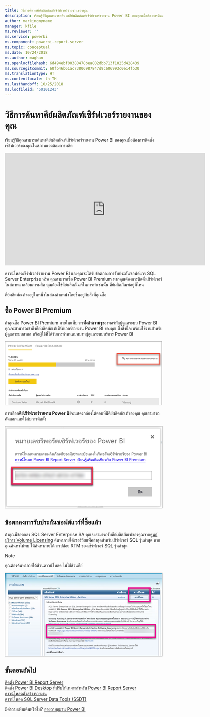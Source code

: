 ```yaml
---
title: วิธีการค้นหาคีย์ผลิตภัณฑ์เซิร์ฟเวอร์รายงานของคุณ
description: เรียนรู้วิธีคุณสามารถค้นหาคีย์ผลิตภัณฑ์เซิร์ฟเวอร์รายงาน Power BI ของคุณเมื่อต้องการติดตั้งเซิร์ฟเวอร์ของคุณในสภาพแวดล้อมการผลิต
author: markingmyname
manager: kfile
ms.reviewer: ''
ms.service: powerbi
ms.component: powerbi-report-server
ms.topic: conceptual
ms.date: 10/24/2018
ms.author: maghan
ms.openlocfilehash: 6d494ebf00388478bea802dbb713f1025d428439
ms.sourcegitcommit: 60fb46b61ac73806987847d9c606993c0e14fb30
ms.translationtype: HT
ms.contentlocale: th-TH
ms.lasthandoff: 10/25/2018
ms.locfileid: "50101243"
---
```

# <a name="how-to-find-your-report-server-product-key"></a>วิธีการค้นหาคีย์ผลิตภัณฑ์เซิร์ฟเวอร์รายงานของคุณ
เรียนรู้วิธีคุณสามารถค้นหาคีย์ผลิตภัณฑ์เซิร์ฟเวอร์รายงาน Power BI ของคุณเมื่อต้องการติดตั้งเซิร์ฟเวอร์ของคุณในสภาพแวดล้อมการผลิต

<iframe width="640" height="360" src="https://www.youtube.com/embed/6CQnf-NGtpU?rel=0&amp;showinfo=0" frameborder="0" allowfullscreen></iframe>

ดาวน์โหลดเซิร์ฟเวอร์รายงาน Power BI และคุณจะได้รับข้อตกลงการรับประกันซอฟต์แวร SQL Server Enterprise หรือ คุณสามารถซื้อ Power BI Premium หากคุณต้องการติดตั้งเซิร์ฟเวอร์ในสภาพแวดล้อมการผลิต คุณต้องใช้คีย์ผลิตภัณฑ์ในการทำเช่นนั้น คีย์ผลิตภัณฑ์อยู่ที่ไหน 

คีย์ผลิตภัณฑ์จะอยู่ในหนึ่งในสองตำแหน่งโดยขึ้นอยู่กับสิ่งที่คุณซื้อ

## <a name="purchased-power-bi-premium"></a>ซื้อ Power BI Premium
ถ้าคุณซื้อ Power BI Premium ภายในแท็บการ**ตั้งค่าความจุ**ของพอร์ทัลผู้ดูแลระบบ Power BI คุณจะสามารถเข้าถึงคีย์ผลิตภัณฑ์เซิร์ฟเวอร์รายงาน Power BI ของคุณ ซึ่งสิ่งนี้จะพร้อมใช้งานสำหรับผู้ดูแลระบบสากล หรือผู้ใช้ที่ได้รับการกำหนดบทบาทผู้ดูแลระบบบริการ Power BI

![คีย์เซิร์ฟเวอร์รายงาน Power BI ภายในการตั้งค่าขั้นสูง](media/find-product-key/pbirs-product-key.png)

การเลือก**คีย์เซิร์ฟเวอร์รายงาน Power BI**จะแสดงกล่องโต้ตอบที่มีคีย์ผลิตภัณฑ์ของคุณ คุณสามารถคัดลอกและใช้กับการติดตั้ง

![คีย์ผลิตภัณฑ์เซิร์ฟเวอร์รายงาน Power BI](media/find-product-key/pbirs-product-key-dialog.png)

## <a name="purchased-software-assurance-agreement"></a>ข้อตกลงการรับประกันซอฟต์แวร์ที่ซื้อแล้ว
ถ้าคุณมีข้อตกลง SQL Server Enterprise SA คุณจะสามารถรับคีย์ผลิตภัณฑ์ของคุณจาก[ศูนย์บริการ Volume Licensing](https://www.microsoft.com/Licensing/servicecenter/) ค้นหาภายใต้เซอร์วิสแพ็คล่าสุดสำหรับเซิร์ฟเวอร์ SQL รุ่นล่าสุด หากคุณค้นหาไม่พบ ให้ค้นหาภายใต้การปล่อย RTM ของเซิร์ฟเวอร์ SQL รุ่นล่าสุด

> [!NOTE]
> คุณต้องค้นหาภายใต้ส่วนดาวน์โหลด ไม่ใช่ส่วนคีย์
> 
> 

![](media/find-product-key/vlsc-download.png "ศูนย์บริการสิทธิ์การใช้งาน Volume")

## <a name="next-steps"></a>ขั้นตอนถัดไป
[ติดตั้ง Power BI Report Server](install-report-server.md)  
[ติดตั้ง Power BI Desktop ที่ปรับให้เหมาะสำหรับ Power BI Report Server](install-powerbi-desktop.md)  
[ดาวน์โหลดตัวสร้างรายงาน](https://www.microsoft.com/download/details.aspx?id=53613)  
[ดาวน์โหลด SQL Server Data Tools (SSDT)](http://go.microsoft.com/fwlink/?LinkID=616714)

มีคำถามเพิ่มเติมหรือไม่? [ลองถามชุมชน Power BI](https://community.powerbi.com/)

